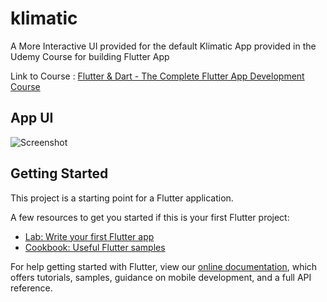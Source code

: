 # klimatic

A More Interactive UI provided for the default Klimatic App provided in the Udemy Course for building Flutter App

Link to Course : [Flutter & Dart - The Complete Flutter App Development Course](https://www.udemy.com/course/flutter-dart-the-complete-flutter-app-development-course/)

## App UI

![Screenshot](https://i.imgur.com/FYeKpJa.png)


## Getting Started

This project is a starting point for a Flutter application.

A few resources to get you started if this is your first Flutter project:

- [Lab: Write your first Flutter app](https://flutter.dev/docs/get-started/codelab)
- [Cookbook: Useful Flutter samples](https://flutter.dev/docs/cookbook)

For help getting started with Flutter, view our
[online documentation](https://flutter.dev/docs), which offers tutorials,
samples, guidance on mobile development, and a full API reference.
